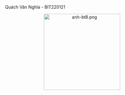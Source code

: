 Quách Văn Nghĩa - BIT220121
<p align="center">
  <img src="anh-bt8.png" alt="anh-bt8.png" width="250"/>
</p>
